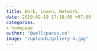 ```yaml
---
title: Work, Learn, Network.
date: 2019-02-19 17:18:00 +07:00
categories:
- homepage
author: "@wellspaces.co"
image: "/uploads/gallery-4.jpg"
---
```


